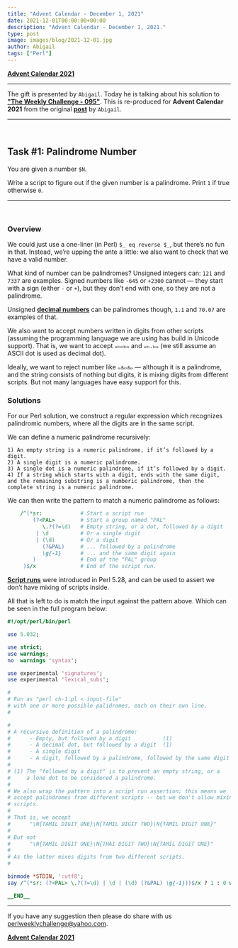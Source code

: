 ```yaml
---
title: "Advent Calendar - December 1, 2021"
date: 2021-12-01T00:00:00+00:00
description: "Advent Calendar - December 1, 2021."
type: post
image: images/blog/2021-12-01.jpg
author: Abigail
tags: ["Perl"]
---
```


[**Advent Calendar 2021**](/blog/advent-calendar-2021)
***

The gift is presented by `Abigail`. Today he is talking about his solution to [**"The Weekly Challenge - 095"**](/blog/perl-weekly-challenge-095). This is re-produced for **Advent Calendar 2021** from the original [**post**](https://programmingblog702692439.wordpress.com/2021/01/14/perl-weekly-challenge-95-part-1/) by `Abigail`.

***

<br>

## Task #1: Palindrome Number

You are given a number `$N`.

Write a script to figure out if the given number is a palindrome. Print `1` if true otherwise `0`.

***

<br>

### Overview

We could just use a one-liner (in Perl) `$_ eq reverse $_`, but there’s no fun in that. Instead, we’re upping the ante a little: we also want to check that we have a valid number.

What kind of number can be palindromes? Unsigned integers can: `121` and `7337` are examples. Signed numbers like `-645` or `+2300` cannot — they start with a sign (either `-` or `+`), but they don’t end with one, so they are not a palindrome.

Unsigned [**decimal numbers**](https://en.wikipedia.org/wiki/Decimal) can be palindromes though, `1.1` and `70.07` are examples of that.

We also want to accept numbers written in digits from other scripts (assuming the programming language we are using has build in Unicode support). That is, we want to accept `๑๒๓๒๑` and `๑๒.๒๑` (we still assume an ASCII dot is used as decimal dot).

Ideally, we want to reject number like `๑௧๓௧๑` — although it is a palindrome, and the string consists of nothing but digits, it is mixing digits from different scripts. But not many languages have easy support for this.

### Solutions

For our Perl solution, we construct a regular expression which recognizes palindromic numbers, where all the digits are in the same script.

We can define a numeric palindrome recursively:

    1) An empty string is a numeric palindrome, if it’s followed by a digit.
    2) A single digit is a numeric palindrome.
    3) A single dot is a numeric palindrome, if it’s followed by a digit.
    4) If a string which starts with a digit, ends with the same digit, and the remaining substring is a numberic palindrome, then the complete string is a numeric palindrome.

We can then write the pattern to match a numeric palindrome as follows:

```perl
    /^(*sr:            # Start a script run
        (?<PAL>        # Start a group named "PAL"
           \.?(?=\d)   # Empty string, or a dot, followed by a digit
         | \d          # Or a single digit
         | (\d)        # Or a digit
           (?&PAL)     # ... followed by a palindrome
           \g{-1}      # ... and the same digit again
        )              # End of the "PAL" group
     )$/x              # End of the script run.
```

[**Script runs**](https://perldoc.perl.org/perlre#Script-Runs) were introduced in Perl 5.28, and can be used to assert we don’t have mixing of scripts inside.

All that is left to do is match the input against the pattern above. Which can be seen in the full program below:

```perl
#!/opt/perl/bin/perl

use 5.032;

use strict;
use warnings;
no  warnings 'syntax';

use experimental 'signatures';
use experimental 'lexical_subs';

#
# Run as "perl ch-1.pl < input-file"
# with one or more possible palidromes, each on their own line.
#

#
# A recursive definition of a palindrome:
#      - Empty, but followed by a digit          (1)
#      - A decimal dot, but followed by a digit  (1)
#      - A single digit
#      - A digit, followed by a palindrome, followed by the same digit
#
# (1) The "followed by a digit" is to prevent an empty string, or a
#     a lone dot to be considered a palindrome.
#
# We also wrap the pattern into a script run assertion; this means we
# accept palindromes from different scripts -- but we don't allow mixing
# scripts.
#
# That is, we accept
#      "\N{TAMIL DIGIT ONE}\N{TAMIL DIGIT TWO}\N{TAMIL DIGIT ONE}"
#
# But not
#      "\N{TAMIL DIGIT ONE}\N{THAI DIGIT TWO}\N{TAMIL DIGIT ONE}"
#
# As the latter mixes digits from two different scripts.
#

binmode *STDIN, ':utf8';
say /^(*sr: (?<PAL> \.?(?=\d) | \d | (\d) (?&PAL) \g{-1}))$/x ? 1 : 0 while <>;

__END__
```
***
If you have any suggestion then please do share with us <perlweeklychallenge@yahoo.com>.

[**Advent Calendar 2021**](/blog/advent-calendar-2021)
